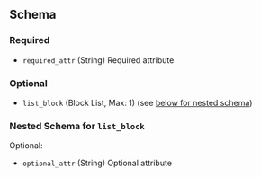 ## Schema

### Required

- `required_attr` (String) Required attribute

### Optional

- `list_block` (Block List, Max: 1) (see [below for nested schema](#nestedblock--list_block))

<a id="nestedblock--list_block"></a>
### Nested Schema for `list_block`

Optional:

- `optional_attr` (String) Optional attribute

